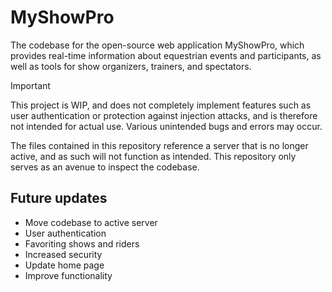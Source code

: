 # MyShowPro
The codebase for the open-source web application MyShowPro, which provides real-time information about equestrian events and participants, as well as tools for show organizers, trainers, and spectators.

>[!IMPORTANT]
>This project is WIP, and does not completely implement features such as user authentication or protection against injection attacks, and is therefore not intended for actual use.  Various unintended bugs and errors may occur.

The files contained in this repository reference a server that is no longer active, and as such will not function as intended.  This repository only serves as an avenue to inspect the codebase.

## Future updates
- Move codebase to active server
- User authentication
- Favoriting shows and riders
- Increased security
- Update home page
- Improve functionality
